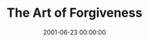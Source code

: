 ---
layout: series
series: "The Art of Forgiveness"
permalink: "/the-art-of-forgiveness/"
title: The Art of Forgiveness
date: 2001-06-23 00:00:00
endDate: 2001-07-07 00:00:00
description: "Join us as as we explore God's wisdom and the art of forgiveness. "
src: "http://s3.amazonaws.com/crossroads-media/images/legacy/content/"
---